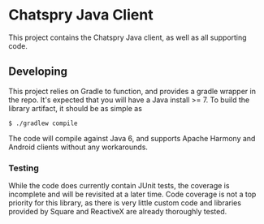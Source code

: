Chatspry Java Client
=======================

This project contains the Chatspry Java client, as well as all supporting code.

Developing
----------

This project relies on Gradle to function, and provides a gradle wrapper in the repo. It's expected that you will have
a Java install >= 7. To build the library artifact, it should be as simple as

    $ ./gradlew compile

The code will compile against Java 6, and supports Apache Harmony and Android clients without any workarounds.

### Testing

While the code does currently contain JUnit tests, the coverage is incomplete and will be revisited at a later time.
Code coverage is not a top priority for this library, as there is very little custom code and libraries provided by
Square and ReactiveX are already thoroughly tested.